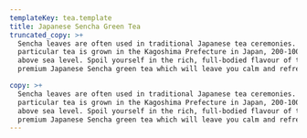 ```yaml
---
templateKey: tea.template
title: Japanese Sencha Green Tea
truncated_copy: >+
  Sencha leaves are often used in traditional Japanese tea ceremonies. This
  particular tea is grown in the Kagoshima Prefecture in Japan, 200-1000 feet
  above sea level. Spoil yourself in the rich, full-bodied flavour of this
  premium Japanese Sencha green tea which will leave you calm and refreshed.

copy: >+
  Sencha leaves are often used in traditional Japanese tea ceremonies. This
  particular tea is grown in the Kagoshima Prefecture in Japan, 200-1000 feet
  above sea level. Spoil yourself in the rich, full-bodied flavour of this
  premium Japanese Sencha green tea which will leave you calm and refreshed.
---
```


